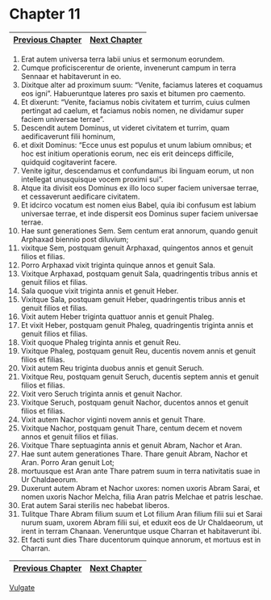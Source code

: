 # Chapter 11
| [Previous Chapter](Chapter%2010.md)| [Next Chapter](Chapter%2012.md) |
| --- | --- |
1. Erat autem universa terra labii unius et sermonum eorundem.  
2. Cumque proficiscerentur de oriente, invenerunt campum in terra Sennaar et habitaverunt in eo.  
3. Dixitque alter ad proximum suum: “Venite, faciamus lateres et coquamus eos igni”. Habueruntque lateres pro saxis et bitumen pro caemento.  
4. Et dixerunt: “Venite, faciamus nobis civitatem et turrim, cuius culmen pertingat ad caelum, et faciamus nobis nomen, ne dividamur super faciem universae terrae”.  
5. Descendit autem Dominus, ut videret civitatem et turrim, quam aedificaverunt filii hominum,  
6. et dixit Dominus: “Ecce unus est populus et unum labium omnibus; et hoc est initium operationis eorum, nec eis erit deinceps difficile, quidquid cogitaverint facere.  
7. Venite igitur, descendamus et confundamus ibi linguam eorum, ut non intellegat unusquisque vocem proximi sui”.  
8. Atque ita divisit eos Dominus ex illo loco super faciem universae terrae, et cessaverunt aedificare civitatem.  
9. Et idcirco vocatum est nomen eius Babel, quia ibi confusum est labium universae terrae, et inde dispersit eos Dominus super faciem universae terrae.  
10. Hae sunt generationes Sem. Sem centum erat annorum, quando genuit Arphaxad biennio post diluvium;  
11. vixitque Sem, postquam genuit Arphaxad, quingentos annos et genuit filios et filias.  
12. Porro Arphaxad vixit triginta quinque annos et genuit Sala.  
13. Vixitque Arphaxad, postquam genuit Sala, quadringentis tribus annis et genuit filios et filias.  
14. Sala quoque vixit triginta annis et genuit Heber.  
15. Vixitque Sala, postquam genuit Heber, quadringentis tribus annis et genuit filios et filias.  
16. Vixit autem Heber triginta quattuor annis et genuit Phaleg.  
17. Et vixit Heber, postquam genuit Phaleg, quadringentis triginta annis et genuit filios et filias.  
18. Vixit quoque Phaleg triginta annis et genuit Reu.  
19. Vixitque Phaleg, postquam genuit Reu, ducentis novem annis et genuit filios et filias.  
20. Vixit autem Reu triginta duobus annis et genuit Seruch.  
21. Vixitque Reu, postquam genuit Seruch, ducentis septem annis et genuit filios et filias.  
22. Vixit vero Seruch triginta annis et genuit Nachor.  
23. Vixitque Seruch, postquam genuit Nachor, ducentos annos et genuit filios et filias.  
24. Vixit autem Nachor viginti novem annis et genuit Thare.  
25. Vixitque Nachor, postquam genuit Thare, centum decem et novem annos et genuit filios et filias.  
26. Vixitque Thare septuaginta annis et genuit Abram, Nachor et Aran.  
27. Hae sunt autem generationes Thare. Thare genuit Abram, Nachor et Aran. Porro Aran genuit Lot;  
28. mortuusque est Aran ante Thare patrem suum in terra nativitatis suae in Ur Chaldaeorum.  
29. Duxerunt autem Abram et Nachor uxores: nomen uxoris Abram Sarai, et nomen uxoris Nachor Melcha, filia Aran patris Melchae et patris Ieschae.  
30. Erat autem Sarai sterilis nec habebat liberos.  
31. Tulitque Thare Abram filium suum et Lot filium Aran filium filii sui et Sarai nurum suam, uxorem Abram filii sui, et eduxit eos de Ur Chaldaeorum, ut irent in terram Chanaan. Veneruntque usque Charran et habitaverunt ibi.  
32. Et facti sunt dies Thare ducentorum quinque annorum, et mortuus est in Charran.

| [Previous Chapter](Chapter%2010.md)| [Next Chapter](Chapter%2012.md) |
| --- | --- |

[Vulgate](../Vulgateindex.md)